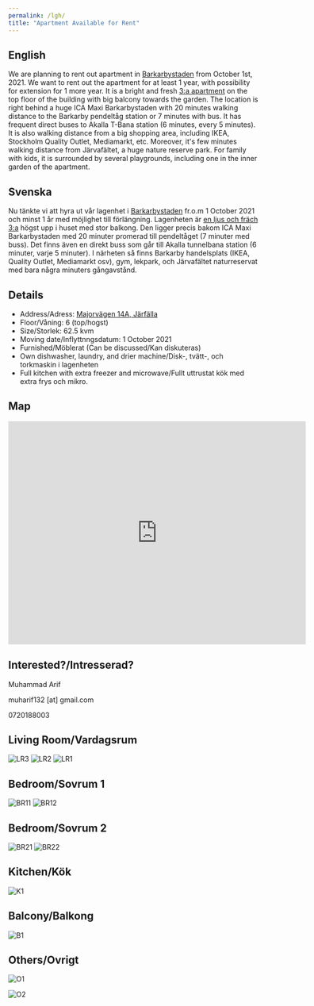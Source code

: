 ```yaml
---
permalink: /lgh/
title: "Apartment Available for Rent"
---
```


## English

We are planning to rent out apartment in [Barkarbystaden](https://barkarby.se/) from October 1st, 2021. We want to rent out the apartment for at least 1 year, with possibility for extension for 1 more year. It is a bright and fresh [3:a apartment](https://goo.gl/maps/KsAkYe7GNgKLiTyo9) on the top floor of the building with big balcony towards the garden. The location is right behind a huge ICA Maxi Barkarbystaden with 20 minutes walking distance to the Barkarby pendeltåg station or 7 minutes with bus. It has frequent direct buses to Akalla T-Bana station (6 minutes, every 5 minutes). It is also walking distance from a big shopping area, including IKEA, Stockholm Quality Outlet, Mediamarkt, etc. Moreover, it's few minutes walking distance from Järvafältet, a huge nature reserve park. For family with kids, it is surrounded by several playgrounds, including one in the inner garden of the apartment.

## Svenska

Nu tänkte vi att hyra ut vår lagenhet i [Barkarbystaden](https://barkarby.se/) fr.o.m 1 October 2021 och minst 1 år med möjlighet till förlängning. Lagenheten är [en ljus och fräch 3:a](https://goo.gl/maps/KsAkYe7GNgKLiTyo9) högst upp i huset med stor balkong. Den ligger precis bakom ICA Maxi Barkarbystaden med 20 minuter promerad till pendeltåget (7 minuter med buss). Det finns även en direkt buss som går till Akalla tunnelbana station (6 minuter, varje 5 minuter). I närheten så finns Barkarby handelsplats (IKEA, Quality Outlet, Mediamarkt osv), gym, lekpark, och Järvafältet naturreservat med bara några minuters gångavstånd.

## Details

* Address/Adress: [Majorvägen 14A, Järfälla](https://goo.gl/maps/KsAkYe7GNgKLiTyo9)
* Floor/Våning: 6 (top/hogst)
* Size/Storlek: 62.5 kvm
* Moving date/Inflyttnngsdatum: 1 October 2021
* Furnished/Möblerat (Can be discussed/Kan diskuteras)
* Own dishwasher, laundry, and drier machine/Disk-, tvätt-, och torkmaskin i lagenheten
* Full kitchen with extra freezer and microwave/Fullt uttrustat kök med extra frys och mikro.

## Map

<iframe src="https://www.google.com/maps/embed?pb=!1m18!1m12!1m3!1d2030.0556597431091!2d17.864109916075797!3d59.415466481689016!2m3!1f0!2f0!3f0!3m2!1i1024!2i768!4f13.1!3m3!1m2!1s0x465f9f6defe76c71%3A0xddf96c45f888ae62!2zTWFqb3JzdsOkZ2VuIDE0YSwgMTc3IDM4IErDpHJmw6RsbGE!5e0!3m2!1sen!2sse!4v1624981020232!5m2!1sen!2sse" width="600" height="450" style="border:0;" allowfullscreen="" loading="lazy"></iframe>

## Interested?/Intresserad?

Muhammad Arif

muharif132 [at] gmail.com

0720188003

## Living Room/Vardagsrum

![LR3](https://raw.githubusercontent.com/muharif/PersonalBlog/master/assets/apt/vardag_3.jpg)
![LR2](https://raw.githubusercontent.com/muharif/PersonalBlog/master/assets/apt/vardag_1.jpg)
![LR1](https://raw.githubusercontent.com/muharif/PersonalBlog/master/assets/apt/vardag_2.jpg)

## Bedroom/Sovrum 1

![BR11](https://raw.githubusercontent.com/muharif/PersonalBlog/master/assets/apt/sovrum1_1.jpg)
![BR12](https://raw.githubusercontent.com/muharif/PersonalBlog/master/assets/apt/sovrum1_2.jpg)

## Bedroom/Sovrum 2

![BR21](https://raw.githubusercontent.com/muharif/PersonalBlog/master/assets/apt/sovrum2_1.jpg)
![BR22](https://raw.githubusercontent.com/muharif/PersonalBlog/master/assets/apt/sovrum2_2.jpg)

## Kitchen/Kök

![K1](https://raw.githubusercontent.com/muharif/PersonalBlog/master/assets/apt/kok_1.jpg)

## Balcony/Balkong

![B1](https://raw.githubusercontent.com/muharif/PersonalBlog/master/assets/apt/kok_1.jpg)

## Others/Ovrigt

![O1](https://raw.githubusercontent.com/muharif/PersonalBlog/master/assets/apt/plan.png)

![O2](https://raw.githubusercontent.com/muharif/PersonalBlog/master/assets/apt/pano_1.jpg)



